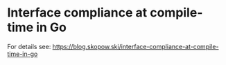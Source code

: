 # Interface compliance at compile-time in Go

For details see: https://blog.skopow.ski/interface-compliance-at-compile-time-in-go

